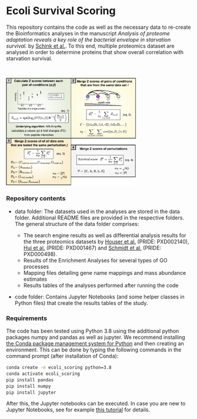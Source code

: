 # Ecoli Survival Scoring

This repository contains the code as well as the necessary data to re-create the Bioinformatics analyses in the manuscript  <em>Analysis of proteome adaptation reveals a key role of the bacterial envelope in starvation survival.</em> by [Schink et al.](https://www.biorxiv.org/content/10.1101/2022.05.18.492425v1.abstract). To this end, multiple proteomics dataset are analysed in order to determine proteins that show overall correlation with starvation survival.


&nbsp;

<img src="data/figures/method_box.pdf" width="70%">

### Repository contents

* data folder: The datasets used in the analyses are stored in the data folder. Additional README files are provided in the respective folders. The general structure of the data folder comprises: 
    * The search engine results as well as differential analysis results for the three proteomics datasets by [Houser et al.](https://pubmed.ncbi.nlm.nih.gov/26275208/ ) (PRIDE: PXD002140), [Hui et al.](https://pubmed.ncbi.nlm.nih.gov/25678603/) (PRIDE: PXD001467) and [Schmidt et al.](https://pubmed.ncbi.nlm.nih.gov/26641532/) (PRIDE: PXD000498). 
    * Results of the Enrichment Analyses for several types of GO processes
    * Mapping files detailing gene name mappings and mass abundance estimates
    * Results tables of the analyses performed after running the code

* code folder: Contains Jupyter Notebooks (and some helper classes in Python files) that create the results tables of the study.

### Requirements
The code has been tested using Python 3.8 using the additional python packages numpy and pandas as well as jupyter. We recommend installing [the Conda package management system for Python](https://www.anaconda.com/products/distribution) and then creating an environment. This can be done by typing the following commands in the command prompt (after installation of Conda):

```bash
conda create -n ecoli_scoring python=3.8
conda activate ecoli_scoring
pip install pandas
pip install numpy
pip install jupyter
```

After this, the Jupyter notebooks can be executed. In case you are new to Jupyter Notebooks, see for example [this tutorial](https://realpython.com/jupyter-notebook-introduction/) for details.
